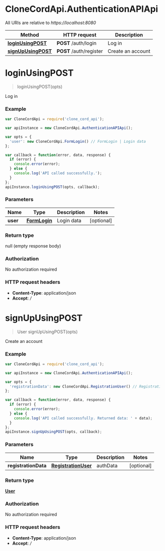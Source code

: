 # CloneCordApi.AuthenticationAPIApi

All URIs are relative to *https://localhost:8080*

Method | HTTP request | Description
------------- | ------------- | -------------
[**loginUsingPOST**](AuthenticationAPIApi.md#loginUsingPOST) | **POST** /auth/login | Log in
[**signUpUsingPOST**](AuthenticationAPIApi.md#signUpUsingPOST) | **POST** /auth/register | Create an account


<a name="loginUsingPOST"></a>
# **loginUsingPOST**
> loginUsingPOST(opts)

Log in

### Example
```javascript
var CloneCordApi = require('clone_cord_api');

var apiInstance = new CloneCordApi.AuthenticationAPIApi();

var opts = { 
  'user': new CloneCordApi.FormLogin() // FormLogin | Login data
};

var callback = function(error, data, response) {
  if (error) {
    console.error(error);
  } else {
    console.log('API called successfully.');
  }
};
apiInstance.loginUsingPOST(opts, callback);
```

### Parameters

Name | Type | Description  | Notes
------------- | ------------- | ------------- | -------------
 **user** | [**FormLogin**](FormLogin.md)| Login data | [optional] 

### Return type

null (empty response body)

### Authorization

No authorization required

### HTTP request headers

 - **Content-Type**: application/json
 - **Accept**: */*

<a name="signUpUsingPOST"></a>
# **signUpUsingPOST**
> User signUpUsingPOST(opts)

Create an account

### Example
```javascript
var CloneCordApi = require('clone_cord_api');

var apiInstance = new CloneCordApi.AuthenticationAPIApi();

var opts = { 
  'registrationData': new CloneCordApi.RegistrationUser() // RegistrationUser | authData
};

var callback = function(error, data, response) {
  if (error) {
    console.error(error);
  } else {
    console.log('API called successfully. Returned data: ' + data);
  }
};
apiInstance.signUpUsingPOST(opts, callback);
```

### Parameters

Name | Type | Description  | Notes
------------- | ------------- | ------------- | -------------
 **registrationData** | [**RegistrationUser**](RegistrationUser.md)| authData | [optional] 

### Return type

[**User**](User.md)

### Authorization

No authorization required

### HTTP request headers

 - **Content-Type**: application/json
 - **Accept**: */*

